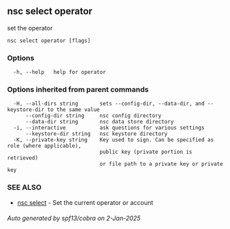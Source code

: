 ## nsc select operator

set the operator

```
nsc select operator [flags]
```

### Options

```
  -h, --help   help for operator
```

### Options inherited from parent commands

```
  -H, --all-dirs string       sets --config-dir, --data-dir, and --keystore-dir to the same value
      --config-dir string     nsc config directory
      --data-dir string       nsc data store directory
  -i, --interactive           ask questions for various settings
      --keystore-dir string   nsc keystore directory
  -K, --private-key string    Key used to sign. Can be specified as role (where applicable),
                              public key (private portion is retrieved)
                              or file path to a private key or private key 
```

### SEE ALSO

* [nsc select](nsc_select.md)	 - Set the current operator or account

###### Auto generated by spf13/cobra on 2-Jan-2025
